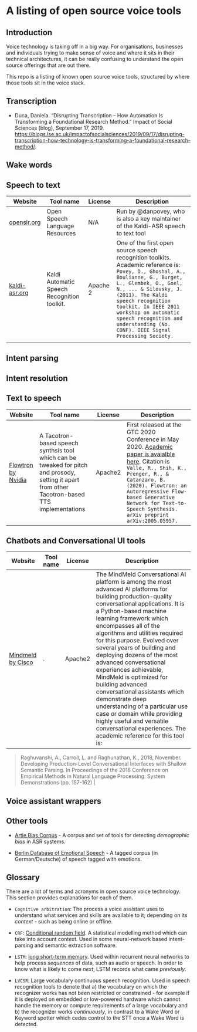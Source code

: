 # A listing of open source voice tools 

## Introduction 

Voice technology is taking off in a big way. For organisations, businesses and individuals trying to make sense of voice and where it sits in their technical architectures, it can be really confusing to understand the open source offerings that are out there. 

This repo is a listing of known open source voice tools, structured by where those tools sit in the voice stack. 

## Transcription 

* Duca, Daniela. “Disrupting Transcription – How Automation Is Transforming a Foundational Research Method.” Impact of Social Sciences (blog), September 17, 2019. https://blogs.lse.ac.uk/impactofsocialsciences/2019/09/17/disrupting-transcription-how-technology-is-transforming-a-foundational-research-method/.


## Wake words 

## Speech to text 

| Website | Tool name | License | Description |
|---------|-----------|---------|-------------|
|[openslr.org](https://openslr.org)|Open Speech Language Resources|N/A          |Run by @danpovey, who is also a key maintainer of the Kaldi-ASR speech to text tool             |Provides a place to host open speech datasets, corpora and so on.
| [kaldi-asr.org](https://kaldi-asr.org)        |Kaldi Automatic Speech Recognition toolkit.           |Apache 2         |One of the first open source speech recognition toolkits. Academic reference is: `Povey, D., Ghoshal, A., Boulianne, G., Burget, L., Glembek, O., Goel, N., ... & Silovsky, J. (2011). The Kaldi speech recognition toolkit. In IEEE 2011 workshop on automatic speech recognition and understanding (No. CONF). IEEE Signal Processing Society.`             |
|         |           |         |             |

## Intent parsing 

## Intent resolution 

## Text to speech 

| Website | Tool name | License | Description |
|---------|-----------|---------|-------------|
|[Flowtron by Nvidia](https://nv-adlr.github.io/Flowtron)|A Tacotron-based speech synthsis tool which can be tweaked for pitch and prosody, setting it apart from other Tacotron-based TTS implementations|Apache2         |First released at the GTC 2020 Conference in May 2020. [Academic paper is avaialble here](https://arxiv.org/pdf/2005.05957.pdf). Citation is `Valle, R., Shih, K., Prenger, R., & Catanzaro, B. (2020). Flowtron: an Autoregressive Flow-based Generative Network for Text-to-Speech Synthesis. arXiv preprint arXiv:2005.05957.`           

## Chatbots and Conversational UI tools 

| Website | Tool name | License | Description |
|---------|-----------|---------|-------------|
|[Mindmeld by Cisco](https://github.com/cisco/mindmeld)|.|Apache2         | The MindMeld Conversational AI platform is among the most advanced AI platforms for building production-quality conversational applications. It is a Python-based machine learning framework which encompasses all of the algorithms and utilities required for this purpose. Evolved over several years of building and deploying dozens of the most advanced conversational experiences achievable, MindMeld is optimized for building advanced conversational assistants which demonstrate deep understanding of a particular use case or domain while providing highly useful and versatile conversational experiences. The academic reference for this tool is:

> Raghuvanshi, A., Carroll, L. and Raghunathan, K., 2018, November. Developing Production-Level Conversational Interfaces with Shallow Semantic Parsing. In Proceedings of the 2018 Conference on Empirical Methods in Natural Language Processing: System Demonstrations (pp. 157-162)
| 

## Voice assistant wrappers 



## Other tools 

* [Artie Bias Corpus](https://github.com/artie-inc/artie-bias-corpus/) - A corpus and set of tools for detecting _demographic bias_ in ASR systems.

* [Berlin Database of Emotional Speech](http://emodb.bilderbar.info/download/) - A tagged corpus (in German/Deutsche) of speech tagged with emotions. 


## Glossary 

There are a lot of terms and acronyms in open source voice technology. This section provides explanations for each of them. 

* `Cognitive arbitration`: The process a voice assistant uses to understand what services and skills are available to it, depending on its _context_ - such as being online or offline. 

* `CRF`: [Conditional random field](https://en.wikipedia.org/wiki/Conditional_random_field). A statistical modelling method which can take into account context. Used in some neural-network based intent-parsing and semantic extraction software. 

* `LSTM`: [long short-term memory](https://en.wikipedia.org/wiki/Long_short-term_memory). Used within recurrent neural networks to help process _sequences_ of data, such as audio or speech. In order to know what is likely to come _next_, LSTM records what came _previously_. 

* `LVCSR`: Large vocabulary continuous speech recognition. Used in speech recognition tools to denote that a) the vocabulary on which the recognizer works has not been restricted or constrained - for example if it is deployed on embedded or low-powered hardware which cannot handle the memory or compute requirements of a large vocabulary and b) the recognizer works _continuously_, in contrast to a Wake Word or Keyword spotter which cedes control to the STT once a Wake Word is detected. 


